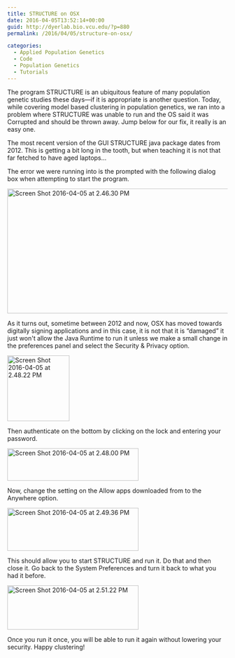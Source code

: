 ```yaml
---
title: STRUCTURE on OSX
date: 2016-04-05T13:52:14+00:00
guid: http://dyerlab.bio.vcu.edu/?p=880
permalink: /2016/04/05/structure-on-osx/

categories:
  - Applied Population Genetics
  - Code
  - Population Genetics
  - Tutorials
---
```

The program STRUCTURE is an ubiquitous feature of many population genetic studies these days—if it is appropriate is another question. Today, while covering model based clustering in population genetics, we ran into a problem where STRUCTURE was unable to run and the OS said it was Corrupted and should be thrown away.  Jump below for our fix, it really is an easy one.

<!--more-->

The most recent version of the GUI STRUCTURE java package dates from 2012.  This is getting a bit long in the tooth, but when teaching it is not that far fetched to have aged laptops&#8230;

The error we were running into is the prompted with the following dialog box when attempting to start the program.

<img class="aligncenter wp-image-883 size-large" src="wp-content/uploads/2016/04/Screen-Shot-2016-04-05-at-2.46.30-PM-1024x380.png" alt="Screen Shot 2016-04-05 at 2.46.30 PM" width="768" height="285" srcset="wp-content/uploads/2016/04/Screen-Shot-2016-04-05-at-2.46.30-PM-1024x380.png 1024w, wp-content/uploads/2016/04/Screen-Shot-2016-04-05-at-2.46.30-PM-300x111.png 300w, wp-content/uploads/2016/04/Screen-Shot-2016-04-05-at-2.46.30-PM-768x285.png 768w, wp-content/uploads/2016/04/Screen-Shot-2016-04-05-at-2.46.30-PM.png 1370w" sizes="(max-width: 768px) 100vw, 768px" /> 

As it turns out, sometime between 2012 and now, OSX has moved towards digitally signing applications and in this case, it is not that it is &#8220;damaged&#8221; it just won't allow the Java Runtime to run it unless we make a small change in the preferences panel and select the Security & Privacy option.

<img class="aligncenter wp-image-884 size-thumbnail" src="wp-content/uploads/2016/04/Screen-Shot-2016-04-05-at-2.48.22-PM-142x150.png" alt="Screen Shot 2016-04-05 at 2.48.22 PM" width="142" height="150" /> 

Then authenticate on the bottom by clicking on the lock and entering your password.

<img class="aligncenter size-medium wp-image-886" src="wp-content/uploads/2016/04/Screen-Shot-2016-04-05-at-2.48.00-PM-300x74.png" alt="Screen Shot 2016-04-05 at 2.48.00 PM" width="300" height="74" srcset="wp-content/uploads/2016/04/Screen-Shot-2016-04-05-at-2.48.00-PM-300x74.png 300w, wp-content/uploads/2016/04/Screen-Shot-2016-04-05-at-2.48.00-PM.png 478w" sizes="(max-width: 300px) 100vw, 300px" /> 

Now, change the setting on the Allow apps downloaded from to the Anywhere option.

<img class="aligncenter size-medium wp-image-885" src="wp-content/uploads/2016/04/Screen-Shot-2016-04-05-at-2.49.36-PM-300x98.png" alt="Screen Shot 2016-04-05 at 2.49.36 PM" width="300" height="98" srcset="wp-content/uploads/2016/04/Screen-Shot-2016-04-05-at-2.49.36-PM-300x98.png 300w, wp-content/uploads/2016/04/Screen-Shot-2016-04-05-at-2.49.36-PM.png 648w" sizes="(max-width: 300px) 100vw, 300px" /> 

This should allow you to start STRUCTURE and run it.  Do that and then close it.  Go back to the System Preferences and turn it back to what you had it before.

<img class="aligncenter size-medium wp-image-887" src="wp-content/uploads/2016/04/Screen-Shot-2016-04-05-at-2.51.22-PM-300x101.png" alt="Screen Shot 2016-04-05 at 2.51.22 PM" width="300" height="101" srcset="wp-content/uploads/2016/04/Screen-Shot-2016-04-05-at-2.51.22-PM-300x101.png 300w, wp-content/uploads/2016/04/Screen-Shot-2016-04-05-at-2.51.22-PM.png 646w" sizes="(max-width: 300px) 100vw, 300px" /> 

Once you run it once, you will be able to run it again without lowering your security. Happy clustering!
